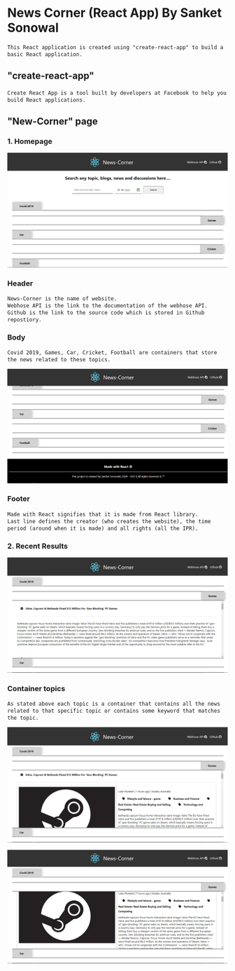 # News Corner (React App) By Sanket Sonowal

    This React application is created using "create-react-app" to build a basic React application.

## "create-react-app"

    Create React App is a tool built by developers at Facebook to help you build React applications.

## "New-Corner" page

### 1. Homepage

![Homepage](https://github.com/KomeOn/news-corner/blob/e1785ebc51d6de45b839cb75b685463b20197d6a/pictures/Homepage1.png)

### Header

    News-Corner is the name of website.
    Webhose API is the link to the documentation of the webhose API.
    Github is the link to the source code which is stored in Github repostiory.

### Body

    Covid 2019, Games, Car, Cricket, Football are containers that store the news related to these topics.

![Homepage](pictures\Homepage2.png)

### Footer

    Made with React signifies that it is made from React library.
    Last line defines the creator (who creates the website), the time period (around when it is made) and all rights (all the IPR).

### 2. Recent Results

![Recent](pictures\Recent1.png)

### Container topics

    As stated above each topic is a container that contains all the news related to that specific topic or contains some keyword that matches the topic.

![Recent](pictures\Recent2.png)

![Recent](pictures\Recent3.png)